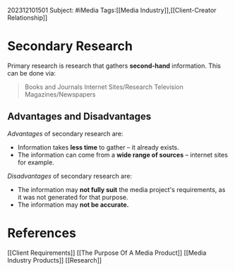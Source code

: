 202312101501
Subject: #iMedia 
Tags:[[Media Industry]],[[Client-Creator Relationship]]

# Secondary Research

Primary research is research that gathers **second-hand** information.
This can be done via:

>Books and Journals
>Internet Sites/Research
>Television
>Magazines/Newspapers

## Advantages and Disadvantages


*Advantages* of secondary research are:

- Information takes **less time** to gather – it already exists.
- The information can come from a **wide range of sources** – internet sites for example.

*Disadvantages* of secondary research are:

- The information may **not fully suit** the media project's requirements, as it was not generated for that purpose.
- The information may **not be accurate.**

# **References**

[[Client Requirements]]
[[The Purpose Of A Media Product]]
[[Media Industry Products]]
[[Research]]